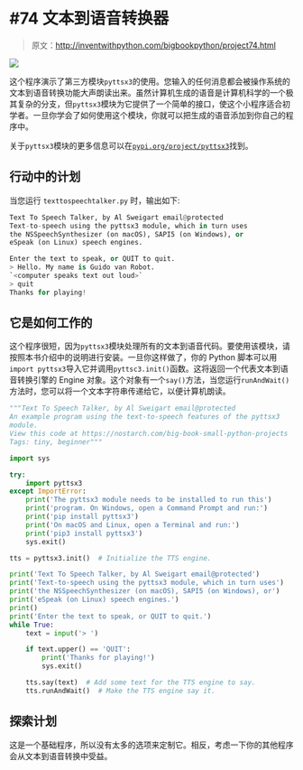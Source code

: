 # #74 文本到语音转换器

> 原文：<http://inventwithpython.com/bigbookpython/project74.html>

![](img/9d995d63aaead72cad01120081eb8f75.png)

这个程序演示了第三方模块`pyttsx3`的使用。您输入的任何消息都会被操作系统的文本到语音转换功能大声朗读出来。虽然计算机生成的语音是计算机科学的一个极其复杂的分支，但`pyttsx3`模块为它提供了一个简单的接口，使这个小程序适合初学者。一旦你学会了如何使用这个模块，你就可以把生成的语音添加到你自己的程序中。

关于`pyttsx3`模块的更多信息可以在[`pypi.org/project/pyttsx3`](https://pypi.org/project/pyttsx3/)找到。

## 行动中的计划

当您运行 `texttospeechtalker.py` 时，输出如下:

```py
Text To Speech Talker, by Al Sweigart email@protected
Text-to-speech using the pyttsx3 module, which in turn uses
the NSSpeechSynthesizer (on macOS), SAPI5 (on Windows), or
eSpeak (on Linux) speech engines.

Enter the text to speak, or QUIT to quit.
> Hello. My name is Guido van Robot.
`<computer speaks text out loud>`
> quit
Thanks for playing!
```

## 它是如何工作的

这个程序很短，因为`pyttsx3`模块处理所有的文本到语音代码。要使用该模块，请按照本书介绍中的说明进行安装。一旦你这样做了，你的 Python 脚本可以用`import pyttsx3`导入它并调用`pyttsc3.init()`函数。这将返回一个代表文本到语音转换引擎的 Engine 对象。这个对象有一个`say()`方法，当您运行`runAndWait()`方法时，您可以将一个文本字符串传递给它，以便计算机朗读。

```py
"""Text To Speech Talker, by Al Sweigart email@protected
An example program using the text-to-speech features of the pyttsx3
module.
View this code at https://nostarch.com/big-book-small-python-projects
Tags: tiny, beginner"""

import sys

try:
    import pyttsx3
except ImportError:
    print('The pyttsx3 module needs to be installed to run this')
    print('program. On Windows, open a Command Prompt and run:')
    print('pip install pyttsx3')
    print('On macOS and Linux, open a Terminal and run:')
    print('pip3 install pyttsx3')
    sys.exit()

tts = pyttsx3.init()  # Initialize the TTS engine.

print('Text To Speech Talker, by Al Sweigart email@protected')
print('Text-to-speech using the pyttsx3 module, which in turn uses')
print('the NSSpeechSynthesizer (on macOS), SAPI5 (on Windows), or')
print('eSpeak (on Linux) speech engines.')
print()
print('Enter the text to speak, or QUIT to quit.')
while True:
    text = input('> ')

    if text.upper() == 'QUIT':
        print('Thanks for playing!')
        sys.exit()

    tts.say(text)  # Add some text for the TTS engine to say.
    tts.runAndWait()  # Make the TTS engine say it. 
```

## 探索计划

这是一个基础程序，所以没有太多的选项来定制它。相反，考虑一下你的其他程序会从文本到语音转换中受益。